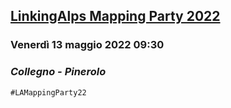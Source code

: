---
---

## <a href="https://ithacaweb.org/blog/linkingalps-mapping-party/" target="_blank">LinkingAlps Mapping Party 2022</a>
### Venerdì 13 maggio 2022 09:30
### *Collegno - Pinerolo*

`#LAMappingParty22`
